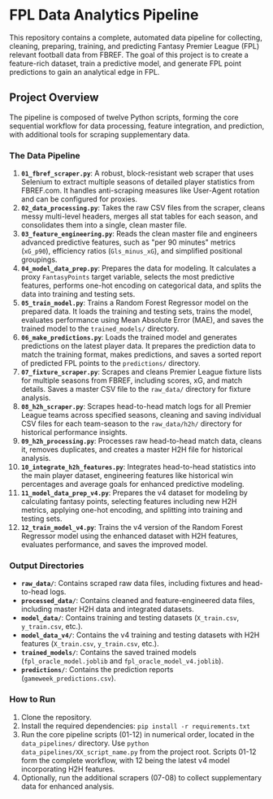 # FPL Data Analytics Pipeline

This repository contains a complete, automated data pipeline for collecting, cleaning, preparing, training, and predicting Fantasy Premier League (FPL) relevant football data from FBREF. The goal of this project is to create a feature-rich dataset, train a predictive model, and generate FPL point predictions to gain an analytical edge in FPL.

## Project Overview

The pipeline is composed of twelve Python scripts, forming the core sequential workflow for data processing, feature integration, and prediction, with additional tools for scraping supplementary data.

### The Data Pipeline

1.  **`01_fbref_scraper.py`**: A robust, block-resistant web scraper that uses Selenium to extract multiple seasons of detailed player statistics from FBREF.com. It handles anti-scraping measures like User-Agent rotation and can be configured for proxies.
2.  **`02_data_processing.py`**: Takes the raw CSV files from the scraper, cleans messy multi-level headers, merges all stat tables for each season, and consolidates them into a single, clean master file.
3.  **`03_feature_engineering.py`**: Reads the clean master file and engineers advanced predictive features, such as "per 90 minutes" metrics (`xG_p90`), efficiency ratios (`Gls_minus_xG`), and simplified positional groupings.
4.  **`04_model_data_prep.py`**: Prepares the data for modeling. It calculates a proxy `FantasyPoints` target variable, selects the most predictive features, performs one-hot encoding on categorical data, and splits the data into training and testing sets.
5.  **`05_train_model.py`**: Trains a Random Forest Regressor model on the prepared data. It loads the training and testing sets, trains the model, evaluates performance using Mean Absolute Error (MAE), and saves the trained model to the `trained_models/` directory.
6.  **`06_make_predictions.py`**: Loads the trained model and generates predictions on the latest player data. It prepares the prediction data to match the training format, makes predictions, and saves a sorted report of predicted FPL points to the `predictions/` directory.
7.  **`07_fixture_scraper.py`**: Scrapes and cleans Premier League fixture lists for multiple seasons from FBREF, including scores, xG, and match details. Saves a master CSV file to the `raw_data/` directory for fixture analysis.
8.  **`08_h2h_scraper.py`**: Scrapes head-to-head match logs for all Premier League teams across specified seasons, cleaning and saving individual CSV files for each team-season to the `raw_data/h2h/` directory for historical performance insights.
9.  **`09_h2h_processing.py`**: Processes raw head-to-head match data, cleans it, removes duplicates, and creates a master H2H file for historical analysis.
10. **`10_integrate_h2h_features.py`**: Integrates head-to-head statistics into the main player dataset, engineering features like historical win percentages and average goals for enhanced predictive modeling.
11. **`11_model_data_prep_v4.py`**: Prepares the v4 dataset for modeling by calculating fantasy points, selecting features including new H2H metrics, applying one-hot encoding, and splitting into training and testing sets.
12. **`12_train_model_v4.py`**: Trains the v4 version of the Random Forest Regressor model using the enhanced dataset with H2H features, evaluates performance, and saves the improved model.

### Output Directories
- **`raw_data/`**: Contains scraped raw data files, including fixtures and head-to-head logs.
- **`processed_data/`**: Contains cleaned and feature-engineered data files, including master H2H data and integrated datasets.
- **`model_data/`**: Contains training and testing datasets (`X_train.csv`, `y_train.csv`, etc.).
- **`model_data_v4/`**: Contains the v4 training and testing datasets with H2H features (`X_train.csv`, `y_train.csv`, etc.).
- **`trained_models/`**: Contains the saved trained models (`fpl_oracle_model.joblib` and `fpl_oracle_model_v4.joblib`).
- **`predictions/`**: Contains the prediction reports (`gameweek_predictions.csv`).

### How to Run

1.  Clone the repository.
2.  Install the required dependencies: `pip install -r requirements.txt`
3.  Run the core pipeline scripts (01-12) in numerical order, located in the `data_pipelines/` directory. Use `python data_pipelines/XX_script_name.py` from the project root. Scripts 01-12 form the complete workflow, with 12 being the latest v4 model incorporating H2H features.
4.  Optionally, run the additional scrapers (07-08) to collect supplementary data for enhanced analysis.